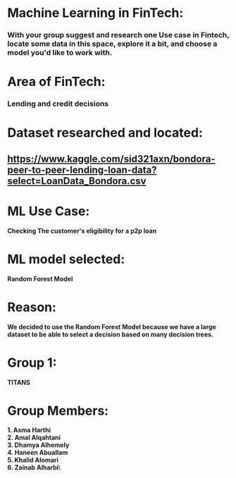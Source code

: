 # Machine Learning in FinTech:
### With your group suggest and research one Use case in Fintech, locate some data in this space, explore it a bit, and choose a model you'd like to work with.
# Area of FinTech:
### Lending and credit decisions
 
# Dataset researched and located:
## https://www.kaggle.com/sid321axn/bondora-peer-to-peer-lending-loan-data?select=LoanData_Bondora.csv
 
# ML Use Case:

**Checking The customer's eligibility for  a p2p loan**
 
# ML model selected:
**Random Forest Model**
 
# Reason:
**We decided to use the Random Forest Model because we have a large dataset to be able to select a decision based on many decision trees.**
# Group 1:
 **TITANS** 
# Group Members:
 **1. Asma Harthi**\
 **2. Amal Alqahtani**\
 **3. Dhamya Alhemely**\
 **4. Haneen Abuallam**\
 **5. Khalid Alomari**\
 **6. Zainab Alharbi**\
 
 


